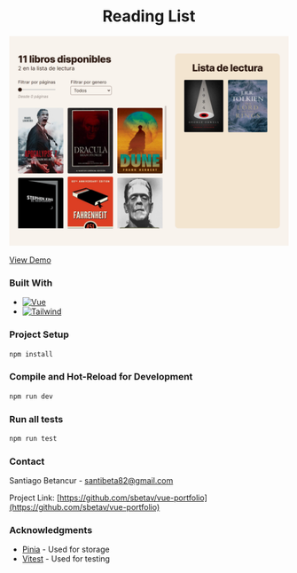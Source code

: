 <h1 align="center">Reading List</h1>

[![Portfolio Vue][product-screenshot]](https://sbetav.me)

<a align="center" href="https://sbetav.me" target="_blank">View Demo</a>

### Built With

- [![Vue][vue.js]][vue-url]
- [![Tailwind][tailwindcss]][tailwind-url]

### Project Setup

```sh
npm install
```

### Compile and Hot-Reload for Development

```sh
npm run dev
```

### Run all tests

```sh
npm run test
```


### Contact

Santiago Betancur - santibeta82@gmail.com

Project Link: [https://github.com/sbetav/vue-portfolio](https://github.com/sbetav/vue-portfolio)

### Acknowledgments

- [Pinia](https://pinia.vuejs.org/) - Used for storage
- [Vitest](https://vitest.dev/) - Used for testing

[product-screenshot]: src/assets/img/preview.webp
[vue.js]: https://img.shields.io/badge/Vue.js-35495E?style=for-the-badge&logo=vuedotjs&logoColor=4FC08D
[vue-url]: https://vuejs.org/
[tailwindcss]: https://img.shields.io/static/v1?style=for-the-badge&message=Tailwind+CSS&color=222222&logo=Tailwind+CSS&logoColor=06B6D4&label=
[tailwind-url]: https://tailwindcss.com/